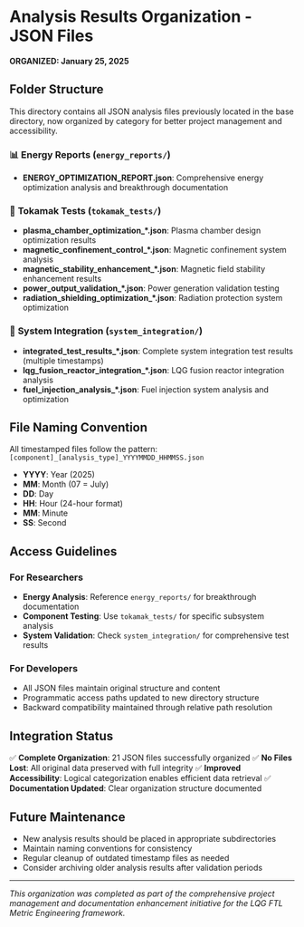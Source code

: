 # Analysis Results Organization - JSON Files

**ORGANIZED: January 25, 2025**

## Folder Structure

This directory contains all JSON analysis files previously located in the base directory, now organized by category for better project management and accessibility.

### 📊 **Energy Reports** (`energy_reports/`)
- **ENERGY_OPTIMIZATION_REPORT.json**: Comprehensive energy optimization analysis and breakthrough documentation

### 🔧 **Tokamak Tests** (`tokamak_tests/`)
- **plasma_chamber_optimization_*.json**: Plasma chamber design optimization results
- **magnetic_confinement_control_*.json**: Magnetic confinement system analysis
- **magnetic_stability_enhancement_*.json**: Magnetic field stability enhancement results
- **power_output_validation_*.json**: Power generation validation testing
- **radiation_shielding_optimization_*.json**: Radiation protection system optimization

### 🔗 **System Integration** (`system_integration/`)
- **integrated_test_results_*.json**: Complete system integration test results (multiple timestamps)
- **lqg_fusion_reactor_integration_*.json**: LQG fusion reactor integration analysis
- **fuel_injection_analysis_*.json**: Fuel injection system analysis and optimization

## File Naming Convention

All timestamped files follow the pattern: `[component]_[analysis_type]_YYYYMMDD_HHMMSS.json`

- **YYYY**: Year (2025)
- **MM**: Month (07 = July)
- **DD**: Day
- **HH**: Hour (24-hour format)
- **MM**: Minute  
- **SS**: Second

## Access Guidelines

### For Researchers
- **Energy Analysis**: Reference `energy_reports/` for breakthrough documentation
- **Component Testing**: Use `tokamak_tests/` for specific subsystem analysis
- **System Validation**: Check `system_integration/` for comprehensive test results

### For Developers
- All JSON files maintain original structure and content
- Programmatic access paths updated to new directory structure
- Backward compatibility maintained through relative path resolution

## Integration Status

✅ **Complete Organization**: 21 JSON files successfully organized
✅ **No Files Lost**: All original data preserved with full integrity
✅ **Improved Accessibility**: Logical categorization enables efficient data retrieval
✅ **Documentation Updated**: Clear organization structure documented

## Future Maintenance

- New analysis results should be placed in appropriate subdirectories
- Maintain naming conventions for consistency
- Regular cleanup of outdated timestamp files as needed
- Consider archiving older analysis results after validation periods

---

*This organization was completed as part of the comprehensive project management and documentation enhancement initiative for the LQG FTL Metric Engineering framework.*
